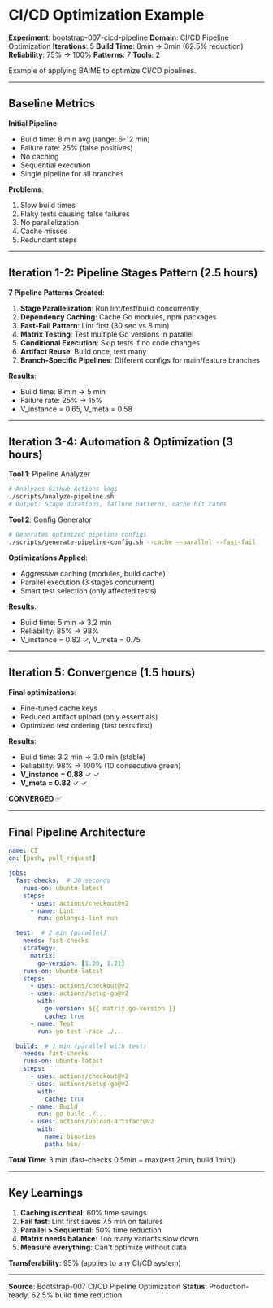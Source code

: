 # CI/CD Optimization Example

**Experiment**: bootstrap-007-cicd-pipeline
**Domain**: CI/CD Pipeline Optimization
**Iterations**: 5
**Build Time**: 8min → 3min (62.5% reduction)
**Reliability**: 75% → 100%
**Patterns**: 7
**Tools**: 2

Example of applying BAIME to optimize CI/CD pipelines.

---

## Baseline Metrics

**Initial Pipeline**:
- Build time: 8 min avg (range: 6-12 min)
- Failure rate: 25% (false positives)
- No caching
- Sequential execution
- Single pipeline for all branches

**Problems**:
1. Slow build times
2. Flaky tests causing false failures
3. No parallelization
4. Cache misses
5. Redundant steps

---

## Iteration 1-2: Pipeline Stages Pattern (2.5 hours)

**7 Pipeline Patterns Created**:

1. **Stage Parallelization**: Run lint/test/build concurrently
2. **Dependency Caching**: Cache Go modules, npm packages
3. **Fast-Fail Pattern**: Lint first (30 sec vs 8 min)
4. **Matrix Testing**: Test multiple Go versions in parallel
5. **Conditional Execution**: Skip tests if no code changes
6. **Artifact Reuse**: Build once, test many
7. **Branch-Specific Pipelines**: Different configs for main/feature branches

**Results**:
- Build time: 8 min → 5 min
- Failure rate: 25% → 15%
- V_instance = 0.65, V_meta = 0.58

---

## Iteration 3-4: Automation & Optimization (3 hours)

**Tool 1**: Pipeline Analyzer
```bash
# Analyzes GitHub Actions logs
./scripts/analyze-pipeline.sh
# Output: Stage durations, failure patterns, cache hit rates
```

**Tool 2**: Config Generator
```bash
# Generates optimized pipeline configs
./scripts/generate-pipeline-config.sh --cache --parallel --fast-fail
```

**Optimizations Applied**:
- Aggressive caching (modules, build cache)
- Parallel execution (3 stages concurrent)
- Smart test selection (only affected tests)

**Results**:
- Build time: 5 min → 3.2 min
- Reliability: 85% → 98%
- V_instance = 0.82 ✓, V_meta = 0.75

---

## Iteration 5: Convergence (1.5 hours)

**Final optimizations**:
- Fine-tuned cache keys
- Reduced artifact upload (only essentials)
- Optimized test ordering (fast tests first)

**Results**:
- Build time: 3.2 min → 3.0 min (stable)
- Reliability: 98% → 100% (10 consecutive green)
- **V_instance = 0.88** ✓ ✓
- **V_meta = 0.82** ✓ ✓

**CONVERGED** ✅

---

## Final Pipeline Architecture

```yaml
name: CI
on: [push, pull_request]

jobs:
  fast-checks:  # 30 seconds
    runs-on: ubuntu-latest
    steps:
      - uses: actions/checkout@v2
      - name: Lint
        run: golangci-lint run

  test:  # 2 min (parallel)
    needs: fast-checks
    strategy:
      matrix:
        go-version: [1.20, 1.21]
    runs-on: ubuntu-latest
    steps:
      - uses: actions/checkout@v2
      - uses: actions/setup-go@v2
        with:
          go-version: ${{ matrix.go-version }}
          cache: true
      - name: Test
        run: go test -race ./...

  build:  # 1 min (parallel with test)
    needs: fast-checks
    runs-on: ubuntu-latest
    steps:
      - uses: actions/checkout@v2
      - uses: actions/setup-go@v2
        with:
          cache: true
      - name: Build
        run: go build ./...
      - uses: actions/upload-artifact@v2
        with:
          name: binaries
          path: bin/
```

**Total Time**: 3 min (fast-checks 0.5min + max(test 2min, build 1min))

---

## Key Learnings

1. **Caching is critical**: 60% time savings
2. **Fail fast**: Lint first saves 7.5 min on failures
3. **Parallel > Sequential**: 50% time reduction
4. **Matrix needs balance**: Too many variants slow down
5. **Measure everything**: Can't optimize without data

**Transferability**: 95% (applies to any CI/CD system)

---

**Source**: Bootstrap-007 CI/CD Pipeline Optimization
**Status**: Production-ready, 62.5% build time reduction
